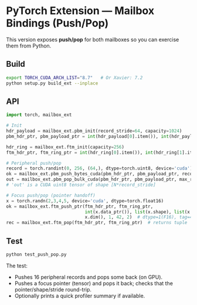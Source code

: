 
# PyTorch Extension — Mailbox Bindings (Push/Pop)

This version exposes **push/pop** for both mailboxes so you can exercise them from Python.

## Build
```bash
export TORCH_CUDA_ARCH_LIST="8.7"   # Or Xavier: 7.2
python setup.py build_ext --inplace
```

## API
```python
import torch, mailbox_ext

# Init
hdr_payload = mailbox_ext.pbm_init(record_stride=64, capacity=1024)
pbm_hdr_ptr, pbm_payload_ptr = int(hdr_payload[0].item()), int(hdr_payload[1].item())

hdr_ring = mailbox_ext.ftm_init(capacity=256)
ftm_hdr_ptr, ftm_ring_ptr = int(hdr_ring[0].item()), int(hdr_ring[1].item())

# Peripheral push/pop
record = torch.randint(0, 256, (64,), dtype=torch.uint8, device='cuda')
ok = mailbox_ext.pbm_push_bytes_cuda(pbm_hdr_ptr, pbm_payload_ptr, record)  # returns bool
out = mailbox_ext.pbm_pop_bulk_cuda(pbm_hdr_ptr, pbm_payload_ptr, max_records=8, record_stride=64)
# 'out' is a CUDA uint8 tensor of shape [N*record_stride]

# Focus push/pop (pointer handoff)
x = torch.randn(2,3,4,5, device='cuda', dtype=torch.float16)
ok = mailbox_ext.ftm_push_ptr(ftm_hdr_ptr, ftm_ring_ptr,
                              int(x.data_ptr()), list(x.shape), list(x.stride()),
                              x.dim(), 1, 42, 2)  # dtype=1(F16), tag=42, ttl=2
rec = mailbox_ext.ftm_pop(ftm_hdr_ptr, ftm_ring_ptr)  # returns tuple
```

## Test
```bash
python test_push_pop.py
```

The test:
- Pushes 16 peripheral records and pops some back (on GPU).
- Pushes a focus pointer (tensor) and pops it back; checks that the pointer/shape/stride round-trip.
- Optionally prints a quick profiler summary if available.
